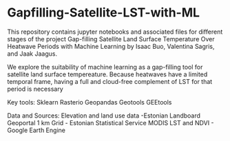 # Gapfilling-Satellite-LST-with-ML

This repository contains jupyter notebooks and associated files for different stages of the project Gap-filling Satellite Land Surface Temperature Over Heatwave Periods with Machine Learning by 
Isaac Buo, Valentina Sagris, and Jaak Jaagus.

We explore the suitability of machine learning as a gap-filling tool for satellite land surface tempereature. Because heatwaves have a limited temporal frame, having a full and cloud-free complement of LST for that period is necessary

Key tools:
Sklearn
Rasterio
Geopandas
Geotools
GEEtools

Data and Sources:
Elevation and land use data -Estonian Landboard Geoportal 
1 km Grid - Estonian Statistical Service
MODIS LST and NDVI - Google Earth Engine

